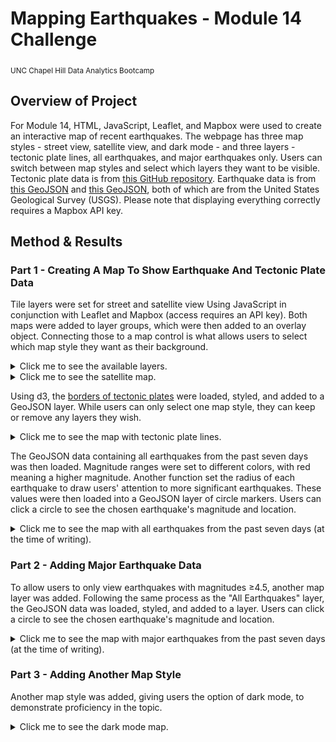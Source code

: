 # Mapping Earthquakes - Module 14 Challenge
<sub>UNC Chapel Hill Data Analytics Bootcamp</sub>

## Overview of Project
For Module 14, HTML, JavaScript, Leaflet, and Mapbox were used to create an interactive map of recent earthquakes. The webpage has three map styles - street view, satellite view, and dark mode - and three layers - tectonic plate lines, all earthquakes, and major earthquakes only. Users can switch between map styles and select which layers they want to be visible. Tectonic plate data is from [this GitHub repository](https://github.com/fraxen/tectonicplates). Earthquake data is from [this GeoJSON](https://earthquake.usgs.gov/earthquakes/feed/v1.0/summary/all_week.geojson) and [this GeoJSON](https://earthquake.usgs.gov/earthquakes/feed/v1.0/summary/4.5_week.geojson), both of which are from the United States Geological Survey (USGS). Please note that displaying everything correctly requires a Mapbox API key.

## Method & Results
### Part 1 - Creating A Map To Show Earthquake And Tectonic Plate Data
Tile layers were set for street and satellite view Using JavaScript in conjunction with Leaflet and Mapbox (access requires an API key). Both maps were added to layer groups, which were then added to an overlay object. Connecting those to a map control is what allows users to select which map style they want as their background.

<details>
<summary>Click me to see the available layers.</summary>

![Layers](images/layers.png)

</details>

<details>
<summary>Click me to see the satellite map.</summary>

![Layers](images/map-satellite.png)

</details>

Using d3, the [borders of tectonic plates](https://raw.githubusercontent.com/fraxen/tectonicplates/master/GeoJSON/PB2002_boundaries.json) were loaded, styled, and added to a GeoJSON layer. While users can only select one map style, they can keep or remove any layers they wish.

<details>
<summary>Click me to see the map with tectonic plate lines.</summary>

![Layers](images/map-plates.png)

</details>

The GeoJSON data containing all earthquakes from the past seven days was then loaded. Magnitude ranges were set to different colors, with red meaning a higher magnitude. Another function set the radius of each earthquake to draw users' attention to more significant earthquakes. These values were then loaded into a GeoJSON layer of circle markers. Users can click a circle to see the chosen earthquake's magnitude and location.

<details>
<summary>Click me to see the map with all earthquakes from the past seven days (at the time of writing).</summary>

![Layers](images/map-all.png)

</details>

### Part 2 - Adding Major Earthquake Data
To allow users to only view earthquakes with magnitudes ≥4.5, another map layer was added. Following the same process as the "All Earthquakes" layer, the GeoJSON data was loaded, styled, and added to a layer. Users can click a circle to see the chosen earthquake's magnitude and location.

<details>
<summary>Click me to see the map with major earthquakes from the past seven days (at the time of writing).</summary>

![Layers](images/map-major.png)

</details>

### Part 3 - Adding Another Map Style
Another map style was added, giving users the option of dark mode, to demonstrate proficiency in the topic.

<details>
<summary>Click me to see the dark mode map.</summary>

![Layers](images/map-dark.png)

</details>
